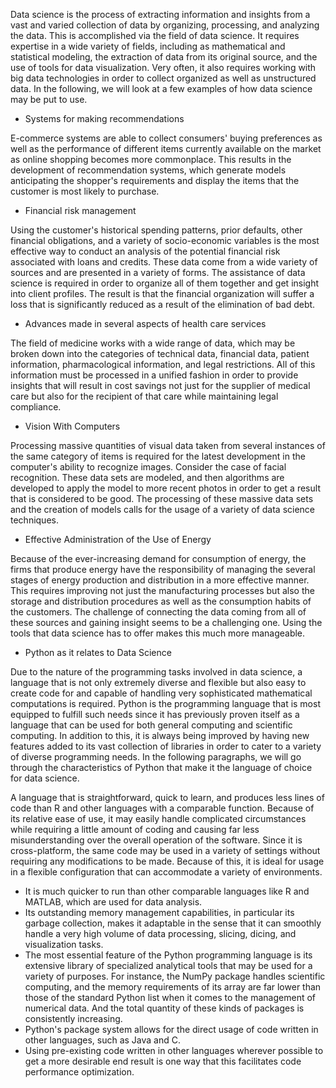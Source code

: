 Data science is the process of extracting information and insights from a vast and varied collection of data by organizing, processing, and analyzing the data. This is accomplished via the field of data science. It requires expertise in a wide variety of fields, including as mathematical and statistical modeling, the extraction of data from its original source, and the use of tools for data visualization. Very often, it also requires working with big data technologies in order to collect organized as well as unstructured data. In the following, we will look at a few examples of how data science may be put to use.

* Systems for making recommendations

E-commerce systems are able to collect consumers' buying preferences as well as the performance of different items currently available on the market as online shopping becomes more commonplace. This results in the development of recommendation systems, which generate models anticipating the shopper's requirements and display the items that the customer is most likely to purchase.

* Financial risk management

Using the customer's historical spending patterns, prior defaults, other financial obligations, and a variety of socio-economic variables is the most effective way to conduct an analysis of the potential financial risk associated with loans and credits. These data come from a wide variety of sources and are presented in a variety of forms. The assistance of data science is required in order to organize all of them together and get insight into client profiles. The result is that the financial organization will suffer a loss that is significantly reduced as a result of the elimination of bad debt.

* Advances made in several aspects of health care services

The field of medicine works with a wide range of data, which may be broken down into the categories of technical data, financial data, patient information, pharmacological information, and legal restrictions. All of this information must be processed in a unified fashion in order to provide insights that will result in cost savings not just for the supplier of medical care but also for the recipient of that care while maintaining legal compliance.

* Vision With Computers

Processing massive quantities of visual data taken from several instances of the same category of items is required for the latest development in the computer's ability to recognize images. Consider the case of facial recognition. These data sets are modeled, and then algorithms are developed to apply the model to more recent photos in order to get a result that is considered to be good. The processing of these massive data sets and the creation of models calls for the usage of a variety of data science techniques.

* Effective Administration of the Use of Energy

Because of the ever-increasing demand for consumption of energy, the firms that produce energy have the responsibility of managing the several stages of energy production and distribution in a more effective manner. This requires improving not just the manufacturing processes but also the storage and distribution procedures as well as the consumption habits of the customers. The challenge of connecting the data coming from all of these sources and gaining insight seems to be a challenging one. Using the tools that data science has to offer makes this much more manageable.

* Python as it relates to Data Science

Due to the nature of the programming tasks involved in data science, a language that is not only extremely diverse and flexible but also easy to create code for and capable of handling very sophisticated mathematical computations is required. Python is the programming language that is most equipped to fulfill such needs since it has previously proven itself as a language that can be used for both general computing and scientific computing. In addition to this, it is always being improved by having new features added to its vast collection of libraries in order to cater to a variety of diverse programming needs. In the following paragraphs, we will go through the characteristics of Python that make it the language of choice for data science.

A language that is straightforward, quick to learn, and produces less lines of code than R and other languages with a comparable function. Because of its relative ease of use, it may easily handle complicated circumstances while requiring a little amount of coding and causing far less misunderstanding over the overall operation of the software.
Since it is cross-platform, the same code may be used in a variety of settings without requiring any modifications to be made. Because of this, it is ideal for usage in a flexible configuration that can accommodate a variety of environments.
* It is much quicker to run than other comparable languages like R and MATLAB, which are used for data analysis.
* Its outstanding memory management capabilities, in particular its garbage collection, makes it adaptable in the sense that it can smoothly handle a very high volume of data processing, slicing, dicing, and visualization tasks.
* The most essential feature of the Python programming language is its extensive library of specialized analytical tools that may be used for a variety of purposes. For instance, the NumPy package handles scientific computing, and the memory requirements of its array are far lower than those of the standard Python list when it comes to the management of numerical data. And the total quantity of these kinds of packages is consistently increasing.
* Python's package system allows for the direct usage of code written in other languages, such as Java and C. 
* Using pre-existing code written in other languages wherever possible to get a more desirable end result is one way that this facilitates code performance optimization.

    
